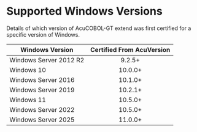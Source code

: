 # Supported Windows Versions

Details of which version of AcuCOBOL-GT extend was first certified for a specific version of Windows.  

| Windows Version        | Certified From AcuVersion |
|------------------------|:-------------------------:|
| Windows Server 2012 R2 | 9.2.5+                    |
| Windows 10             | 10.0.0+                   |
| Windows Server 2016    | 10.1.0+                   |
| Windows Server 2019    | 10.2.1+                   |
| Windows 11             | 10.5.0+                   |
| Windows Server 2022    | 10.5.0+                   |
| Windows Server 2025    | 11.0.0+                   |